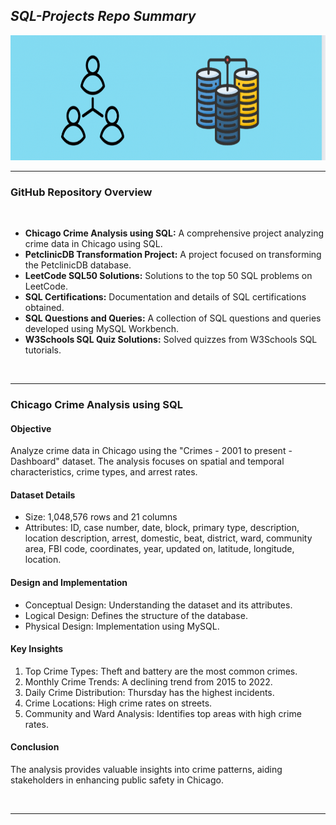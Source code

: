 <h2 align= "Left"><em>SQL-Projects Repo Summary</em></h2>

<div align="center">
  <img height="200" src="https://github.com/shreyjain99/SQL-Projects/blob/main/src%20files/cover%20photo.png"/>
</div>

<hr width="100%" size="2">

<h3 align= "left"> <b> GitHub Repository Overview </b> </h3>

<br>

<body>
    <ul>
        <li><strong>Chicago Crime Analysis using SQL:</strong> A comprehensive project analyzing crime data in Chicago using SQL.</li>
        <li><strong>PetclinicDB Transformation Project:</strong> A project focused on transforming the PetclinicDB database.</li>
        <li><strong>LeetCode SQL50 Solutions:</strong> Solutions to the top 50 SQL problems on LeetCode.</li>
        <li><strong>SQL Certifications:</strong> Documentation and details of SQL certifications obtained.</li>
        <li><strong>SQL Questions and Queries:</strong> A collection of SQL questions and queries developed using MySQL Workbench.</li>
        <li><strong>W3Schools SQL Quiz Solutions:</strong> Solved quizzes from W3Schools SQL tutorials.</li>
    </ul>
</body>

<br>

<hr width="100%" size="2">

<h3 align= "left"> <b>Chicago Crime Analysis using SQL</b> </h3>

<body>
    <h4>Objective</h4>
    <p>
        Analyze crime data in Chicago using the "Crimes - 2001 to present - Dashboard" dataset. The analysis focuses on spatial and temporal characteristics, crime types, and arrest rates.
    </p>
    <h4>Dataset Details</h4>
    <ul>
        <li>Size: 1,048,576 rows and 21 columns</li>
        <li>Attributes: ID, case number, date, block, primary type, description, location description, arrest, domestic, beat, district, ward, community area, FBI code, coordinates, year, updated on, latitude, longitude, location.</li>
    </ul>
    <h4>Design and Implementation</h4>
    <ul>
        <li>Conceptual Design: Understanding the dataset and its attributes.</li>
        <li>Logical Design: Defines the structure of the database.</li>
        <li>Physical Design: Implementation using MySQL.</li>
    </ul>
    <h4>Key Insights</h4>
    <ol>
        <li>Top Crime Types: Theft and battery are the most common crimes.</li>
        <li>Monthly Crime Trends: A declining trend from 2015 to 2022.</li>
        <li>Daily Crime Distribution: Thursday has the highest incidents.</li>
        <li>Crime Locations: High crime rates on streets.</li>
        <li>Community and Ward Analysis: Identifies top areas with high crime rates.</li>
    </ol>
    <h4>Conclusion</h4>
    <p>
        The analysis provides valuable insights into crime patterns, aiding stakeholders in enhancing public safety in Chicago.
    </p>
</body>

<br>

<hr width="100%" size="2">

<br>

